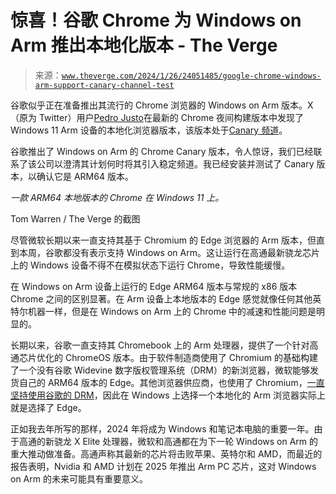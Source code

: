 <!--yml

类别：未分类

日期：2024-05-27 15:17:07

-->

# 惊喜！谷歌 Chrome 为 Windows on Arm 推出本地化版本 - The Verge

> 来源：[`www.theverge.com/2024/1/26/24051485/google-chrome-windows-arm-support-canary-channel-test`](https://www.theverge.com/2024/1/26/24051485/google-chrome-windows-arm-support-canary-channel-test)

谷歌似乎正在准备推出其流行的 Chrome 浏览器的 Windows on Arm 版本。X（原为 Twitter）用户[Pedro Justo](https://twitter.com/itanium_guy/status/1750686687020417237)在最新的 Chrome 夜间构建版本中发现了 Windows 11 Arm 设备的本地化浏览器版本，该版本处于[Canary 频道](https://go.redirectingat.com/?xs=1&id=1025X1701640&url=https%3A%2F%2Fwww.google.com%2Fchrome%2Fcanary%2F)。

谷歌推出了 Windows on Arm 的 Chrome Canary 版本，令人惊讶，我们已经联系了该公司以澄清其计划何时将其引入稳定频道。我已经安装并测试了 Canary 版本，以确认它是 ARM64 版本。

*一款 ARM64 本地版本的 Chrome 在 Windows 11 上。﻿*

Tom Warren / The Verge 的截图

尽管微软长期以来一直支持其基于 Chromium 的 Edge 浏览器的 Arm 版本，但直到本周，谷歌都没有表示支持 Windows on Arm。这让运行在高通最新骁龙芯片上的 Windows 设备不得不在模拟状态下运行 Chrome，导致性能缓慢。

在 Windows on Arm 设备上运行的 Edge ARM64 版本与常规的 x86 版本 Chrome 之间的区别显著。在 Arm 设备上本地版本的 Edge 感觉就像任何其他英特尔机器一样，但是在 Windows on Arm 上的 Chrome 中的减速和性能问题是明显的。

长期以来，谷歌一直支持其 Chromebook 上的 Arm 处理器，提供了一个针对高通芯片优化的 ChromeOS 版本。由于软件制造商使用了 Chromium 的基础构建了一个没有谷歌 Widevine 数字版权管理系统（DRM）的新浏览器，微软能够发货自己的 ARM64 版本的 Edge。其他浏览器供应商，也使用了 Chromium，[一直坚持使用谷歌的 DRM](https://www.xda-developers.com/google-holding-back-native-browsers-windows-on-arm/)，因此在 Windows 上选择一个本地化的 Arm 浏览器实际上就是选择了 Edge。 

正如我去年所写的那样，2024 年将成为 Windows 和笔记本电脑的重要一年。由于高通的新骁龙 X Elite 处理器，微软和高通都在为下一轮 Windows on Arm 的重大推动做准备。高通声称其最新的芯片将击败苹果、英特尔和 AMD，而最近的报告表明，Nvidia 和 AMD 计划在 2025 年推出 Arm PC 芯片，这对 Windows on Arm 的未来可能具有重要意义。
